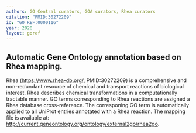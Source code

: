 ```yaml
---
authors: GO Central curators, GOA curators, Rhea curators
citation: "PMID:30272209"
id: "GO_REF:0000116"
year: 2020
layout: goref
---
```


## Automatic Gene Ontology annotation based on Rhea mapping.

Rhea (https://www.rhea-db.org/, PMID:30272209) is a comprehensive and non-redundant resource of chemical and transport reactions of biological interest.
Rhea describes chemical transformations in a computationally tractable manner. GO terms corresponding to Rhea reactions are assigned a Rhea database cross-reference. 
The corresponing GO term is automatically applied to all UniProt entries annotated with a Rhea reaction. 
The mapping file is available at: http://current.geneontology.org/ontology/external2go/rhea2go.
